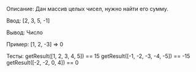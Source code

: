 Описание:
Дан массив целых чисел, нужно найти его сумму.

Ввод:
[2, 3, 5, -1]

Вывод:
Число

Пример:
[1, 2, -3] => 0

Тесты:
getResult([1, 2, 3, 4, 5]) == 15
getResult([-1, -2, -3, -4, -5]) == -15
getResult([-2, -2, 0, 4]) == 0
